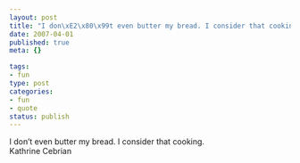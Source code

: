 ```yaml
--- 
layout: post
title: "I don\xE2\x80\x99t even butter my bread. I consider that cooking."
date: 2007-04-01
published: true
meta: {}

tags: 
- fun
type: post
categories: 
- fun
- quote
status: publish
---
```

I don&#8217;t even butter my bread. I consider that cooking.<br />Kathrine Cebrian
